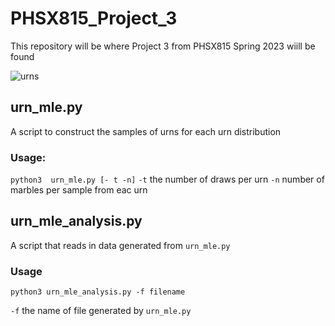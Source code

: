# PHSX815_Project_3
This repository will be where Project 3 from PHSX815 Spring 2023 wiill be found

![urns](https://user-images.githubusercontent.com/12628872/229614109-b3ea3809-0890-4139-af9f-e6039d1cd6c8.png)

## urn_mle.py
A script to construct the samples of urns for each urn distribution

### Usage:
`python3  urn_mle.py [- t -n]`
`-t` the number of draws per urn
`-n` number of marbles per sample from eac urn

## urn_mle_analysis.py
A script that reads in data generated from `urn_mle.py`

### Usage
`python3 urn_mle_analysis.py -f filename`

`-f` the name of file generated by `urn_mle.py`   

